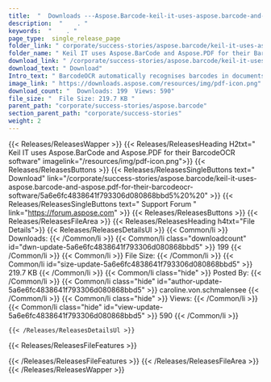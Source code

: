 ```yaml
---
title:  "  Downloads ---Aspose.Barcode-keil-it-uses-aspose.barcode-and-aspose.pdf-for-their-barcodeocr-software . " 
description:  "    . " 
keywords:  "    . " 
page_type:  single_release_page
folder_link: " corporate/success-stories/aspose.barcode/keil-it-uses-aspose.barcode-and-aspose.pdf-for-their-barcodeocr-software/"
folder_name: " Keil IT uses Aspose.BarCode and Aspose.PDF for their BarcodeOCR software"
download_link: " /corporate/success-stories/aspose.barcode/keil-it-uses-aspose.barcode-and-aspose.pdf-for-their-barcodeocr-software/5a6e6fc4838641f793306d080868bbd5"
download_text: " Download"
Intro_text: " BarcodeOCR automatically recognises barcodes in documents and images and helps c..."
image_link: " https://downloads.aspose.com/resources/img/pdf-icon.png"
download_count: "  Downloads: 199  Views: 590"
file_size: "  File Size: 219.7 KB "
parent_path: "corporate/success-stories/aspose.barcode"
section_parent_path: "corporate/success-stories"
weight: 2 
---
```


{{< Releases/ReleasesWapper >}}
  {{< Releases/ReleasesHeading H2txt=" Keil IT uses Aspose.BarCode and Aspose.PDF for their BarcodeOCR software" imagelink="/resources/img/pdf-icon.png">}}
  {{< Releases/ReleasesButtons >}}
    {{< Releases/ReleasesSingleButtons text=" Download" link="/corporate/success-stories/aspose.barcode/keil-it-uses-aspose.barcode-and-aspose.pdf-for-their-barcodeocr-software/5a6e6fc4838641f793306d080868bbd5%20%20" >}}
    {{< Releases/ReleasesSingleButtons text=" Support Forum " link="https://forum.aspose.com" >}}
  {{< Releases/ReleasesButtons >}}
  {{< Releases/ReleasesFileArea >}}
    {{< Releases/ReleasesHeading h4txt="File Details">}}
    {{< Releases/ReleasesDetailsUl >}}
            {{< Common/li  >}} Downloads: {{< /Common/li >}} 
      {{< Common/li class="downloadcount" id="dwn-update-5a6e6fc4838641f793306d080868bbd5" >}} 199 {{< /Common/li >}} 
      {{< Common/li  >}} File Size: {{< /Common/li >}} 
      {{< Common/li id="size-update-5a6e6fc4838641f793306d080868bbd5" >}} 219.7 KB {{< /Common/li >}} 
      {{< Common/li  class="hide" >}} Posted By: {{< /Common/li >}} 
      {{< Common/li class="hide" id="author-update-5a6e6fc4838641f793306d080868bbd5" >}} caroline.von.schmalensee {{< /Common/li >}} 
      {{< Common/li class="hide"  >}} Views: {{< /Common/li >}} 
      {{< Common/li class="hide" id="view-update-5a6e6fc4838641f793306d080868bbd5" >}} 590 {{< /Common/li >}} 

    {{< /Releases/ReleasesDetailsUl >}}

  {{< Releases/ReleasesFileFeatures >}}
      
  {{< /Releases/ReleasesFileFeatures >}}
 {{< /Releases/ReleasesFileArea >}}
{{< /Releases/ReleasesWapper >}}


